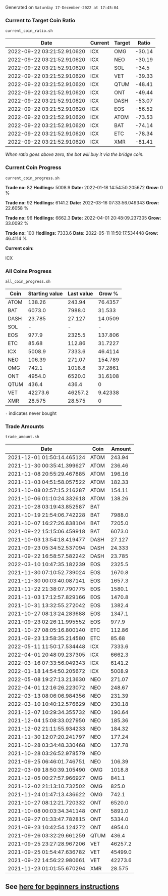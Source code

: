 Generated on `Saturday 17-December-2022 at 17:45:04`

### Current to Target Coin Ratio
`current_coin_ratio.sh`

Date|Current|Target|Ratio
---|---|---|---
2022-09-22 03:21:52.910620|ICX|OMG|-30.14
2022-09-22 03:21:52.910620|ICX|NEO|-30.19
2022-09-22 03:21:52.910620|ICX|SOL|-34.5
2022-09-22 03:21:52.910620|ICX|VET|-39.33
2022-09-22 03:21:52.910620|ICX|QTUM|-48.41
2022-09-22 03:21:52.910620|ICX|ONT|-49.44
2022-09-22 03:21:52.910620|ICX|DASH|-53.07
2022-09-22 03:21:52.910620|ICX|EOS|-56.52
2022-09-22 03:21:52.910620|ICX|ATOM|-73.53
2022-09-22 03:21:52.910620|ICX|BAT|-74.14
2022-09-22 03:21:52.910620|ICX|ETC|-78.34
2022-09-22 03:21:52.910620|ICX|XMR|-81.41

_When ratio goes above zero, the bot will buy it via the bridge coin._

### Current Coin Progress
`current_coin_progress.sh`


**Trade no:** 
82
**Hodlings:** 
5008.9
**Date:** 
2022-01-18 14:54:50.205672
**Grow:** 
0
%

**Trade no:** 
92
**Hodlings:** 
6141.2
**Date:** 
2022-03-16 07:33:56.049343
**Grow:** 
22.6058
%

**Trade no:** 
96
**Hodlings:** 
6662.3
**Date:** 
2022-04-01 20:48:09.237305
**Grow:** 
33.0092
%

**Trade no:** 
100
**Hodlings:** 
7333.6
**Date:** 
2022-05-11 11:50:17.534448
**Grow:** 
46.4114
%

**Current coin:** 

ICX


### All Coins Progress
`all_coin_progress.sh`

Coin|Starting value|Last value|Grow %
---|---|---|---
ATOM|138.26|243.94|76.4357
BAT|6073.0|7988.0|31.533
DASH|23.785|27.127|14.0509
SOL|-|-|-
EOS|977.9|2325.5|137.806
ETC|85.68|112.86|31.7227
ICX|5008.9|7333.6|46.4114
NEO|106.39|271.07|154.789
OMG|742.1|1018.8|37.2861
ONT|4954.0|6520.0|31.6108
QTUM|436.4|436.4|0
VET|42273.6|46257.2|9.42338
XMR|28.575|28.575|0

`-` indicates never bought

### Trade Amounts
`trade_amount.sh`

Date|Coin|Amount
---|---|---
2021-12-01 01:50:14.465124|ATOM|243.94
2021-11-30 00:35:41.399627|ATOM|236.46
2021-11-08 20:55:29.467885|ATOM|196.16
2021-11-03 04:51:58.057522|ATOM|182.33
2021-10-08 02:57:15.216287|ATOM|154.11
2021-10-06 01:10:24.332618|ATOM|138.26
2021-10-28 03:19:43.852587|BAT|
2021-10-19 21:54:06.742228|BAT|7988.0
2021-10-07 16:27:26.838104|BAT|7205.0
2021-09-22 15:15:06.459918|BAT|6073.0
2021-10-03 13:54:18.419477|DASH|27.127
2021-09-23 05:34:52.537094|DASH|24.333
2021-09-22 16:58:57.582242|DASH|23.785
2022-03-10 10:47:35.182239|EOS|2325.5
2021-11-30 07:10:52.739024|EOS|1670.8
2021-11-30 00:03:40.087141|EOS|1657.3
2021-11-22 21:38:07.790775|EOS|1580.1
2021-11-03 17:12:57.829166|EOS|1470.8
2021-10-31 13:32:55.272042|EOS|1382.4
2021-10-27 08:13:24.283688|EOS|1347.1
2021-09-23 02:26:11.995552|EOS|977.9
2021-10-27 08:05:16.800140|ETC|112.86
2021-09-23 13:58:35.214580|ETC|85.68
2022-05-11 11:50:17.534448|ICX|7333.6
2022-04-01 20:48:09.237305|ICX|6662.3
2022-03-16 07:33:56.049343|ICX|6141.2
2022-01-18 14:54:50.205672|ICX|5008.9
2022-05-08 19:27:13.213630|NEO|271.07
2022-04-01 12:16:26.223072|NEO|248.67
2022-03-13 08:06:06.984356|NEO|231.39
2022-03-10 10:40:12.576629|NEO|230.18
2021-12-07 10:29:34.355732|NEO|190.64
2021-12-04 15:08:33.027950|NEO|185.36
2021-12-02 21:11:55.934233|NEO|184.32
2021-11-30 12:07:20.241797|NEO|177.24
2021-10-28 03:34:48.330468|NEO|137.78
2021-10-28 03:26:52.978579|NEO|
2021-09-25 06:46:01.746751|NEO|106.39
2022-03-09 18:50:39.105490|OMG|1018.8
2021-12-05 00:27:57.966927|OMG|841.1
2021-12-02 21:13:10.732502|OMG|825.0
2021-11-24 01:47:13.436622|OMG|742.1
2021-10-27 08:12:21.720332|ONT|6520.0
2021-10-08 00:03:34.341148|ONT|5891.0
2021-09-27 01:33:47.782815|ONT|5334.0
2021-09-23 10:42:54.124272|ONT|4954.0
2021-09-26 03:32:29.661259|QTUM|436.4
2021-09-25 23:27:28.967206|VET|46257.2
2021-09-25 01:54:47.636782|VET|45499.0
2021-09-22 14:56:22.980661|VET|42273.6
2021-11-23 01:01:55.670294|XMR|28.575


## See [here for beginners instructions](INSTRUCTIONS.md)

